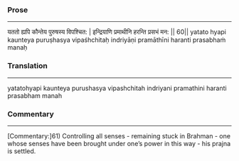 ### Prose 
 --- 
यततो ह्यपि कौन्तेय पुरुषस्य विपश्चित: |
इन्द्रियाणि प्रमाथीनि हरन्ति प्रसभं मन: || 60||
yatato hyapi kaunteya puruṣhasya vipaśhchitaḥ
indriyāṇi pramāthīni haranti prasabhaṁ manaḥ

### Translation 
 --- 
yatatohyapi kaunteya purushasya vipashchitah indriyani pramathini haranti prasabham manah

### Commentary 
 --- 
[Commentary:]61) Controlling all senses - remaining stuck in Brahman - one whose senses have been brought under one’s power in this way - his prajna is settled.